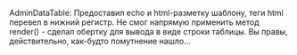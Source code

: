AdminDataTable: Предоставил echo и html-разметку шаблону, теги html перевел в нижний регистр. Не смог напрямую применить метод render() - сделал обертку для вывода в виде строки таблицы. Вы правы, действительно, как-будто помутнение нашло...